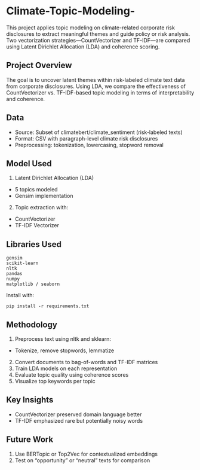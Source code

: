 # Climate-Topic-Modeling-
This project applies topic modeling on climate-related corporate risk disclosures to extract meaningful themes and guide policy or risk analysis. Two vectorization strategies—CountVectorizer and TF-IDF—are compared using Latent Dirichlet Allocation (LDA) and coherence scoring.

## Project Overview 
The goal is to uncover latent themes within risk-labeled climate text data from corporate disclosures. Using LDA, we compare the effectiveness of CountVectorizer vs. TF-IDF-based topic modeling in terms of interpretability and coherence.

##  Data
* Source: Subset of climatebert/climate_sentiment (risk-labeled texts)
* Format: CSV with paragraph-level climate risk disclosures
* Preprocessing: tokenization, lowercasing, stopword removal

## Model Used

1. Latent Dirichlet Allocation (LDA)
- 5 topics modeled
- Gensim implementation
2. Topic extraction with:
- CountVectorizer
- TF-IDF Vectorizer

## Libraries Used

```
gensim
scikit-learn
nltk
pandas
numpy
matplotlib / seaborn
```
Install with:

```
pip install -r requirements.txt
```

## Methodology
1. Preprocess text using nltk and sklearn:
- Tokenize, remove stopwords, lemmatize
2. Convert documents to bag-of-words and TF-IDF matrices
3. Train LDA models on each representation
4. Evaluate topic quality using coherence scores
5. Visualize top keywords per topic

## Key Insights
* CountVectorizer preserved domain language better
* TF-IDF emphasized rare but potentially noisy words

##  Future Work
1. Use BERTopic or Top2Vec for contextualized embeddings
2. Test on “opportunity” or “neutral” texts for comparison
